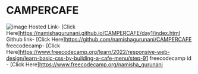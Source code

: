 # CAMPERCAFE
![image](https://github.com/namishagurunani/CAMPERCAFE/assets/126158413/230edcc2-3043-42b6-94e6-54b0044fa3d7)
Hosted Link- [Click Here]https://namishagurunani.github.io/CAMPERCAFE/day1/index.html
Github link- [Click Here]https://github.com/namishagurunani/CAMPERCAFE
freecodecamp- [Click Here]https://www.freecodecamp.org/learn/2022/responsive-web-design/learn-basic-css-by-building-a-cafe-menu/step-91
freecodecamp id - [Click Here]https://www.freecodecamp.org/namisha_gurunani
